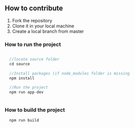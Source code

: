 ## How to contribute
1. Fork the repository
2. Clone it in your local machine
3. Create a local branch from master

### How to run the project
```javascript

  //locate source folder
  cd source
  
  //Install packages (if node_modules folder is missing
  npm install
  
  //Run the project
  npm run app-dev
  
```

### How to build the project
```
  npm run build
```
